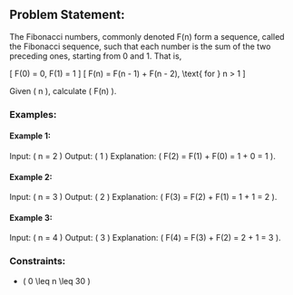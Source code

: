## Problem Statement:

The Fibonacci numbers, commonly denoted F(n) form a sequence, called the Fibonacci sequence, such that each number is the sum of the two preceding ones, starting from 0 and 1. That is,

\[ F(0) = 0, F(1) = 1 \]
\[ F(n) = F(n - 1) + F(n - 2), \text{ for } n > 1 \]

Given \( n \), calculate \( F(n) \).

### Examples:

#### Example 1:
Input: \( n = 2 \)
Output: \( 1 \)
Explanation: \( F(2) = F(1) + F(0) = 1 + 0 = 1 \).

#### Example 2:
Input: \( n = 3 \)
Output: \( 2 \)
Explanation: \( F(3) = F(2) + F(1) = 1 + 1 = 2 \).

#### Example 3:
Input: \( n = 4 \)
Output: \( 3 \)
Explanation: \( F(4) = F(3) + F(2) = 2 + 1 = 3 \).

### Constraints:
- \( 0 \leq n \leq 30 \)
